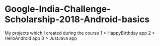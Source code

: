 # Google-India-Challenge-Scholarship-2018-Android-basics
My projects which I created during the course
1 >   HappyBirthday app
2 >   HelloAndroid  app
3 >   JustJava app
